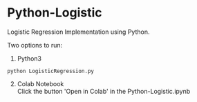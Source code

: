 # Python-Logistic

Logistic Regression Implementation using Python.

Two options to run:

1. Python3

```shell
python LogisticRegression.py
```

2. Colab Notebook\
Click the button 'Open in Colab' in the Python-Logistic.ipynb
